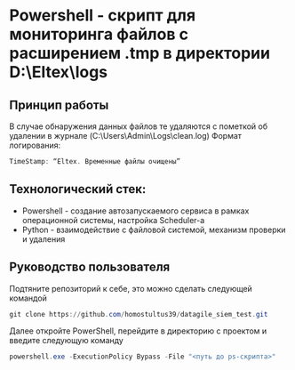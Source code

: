 # Powershell - скрипт для мониторинга файлов с расширением .tmp в директории D:\Eltex\logs
## Принцип работы
В случае обнаружения данных файлов те удаляются с пометкой об удалении в журнале (C:\Users\Admin\Logs\clean.log)
Формат логирования:
```powershell
TimeStamp: “Eltex. Временные файлы очищены”
```
## Технологический стек:
- Powershell - создание автозапускаемого сервиса в рамках операционной системы, настройка Scheduler-а
- Python - взаимодействие с файловой системой, механизм проверки и удаления
## Руководство пользователя
Подтяните репозиторий к себе, это можно сделать следующей командой
```powershell
git clone https://github.com/homostultus39/datagile_siem_test.git
```
Далее откройте PowerShell, перейдите в директорию с проектом и введите следующую команду
```powershell
powershell.exe -ExecutionPolicy Bypass -File "<путь до ps-скрипта>"
```
